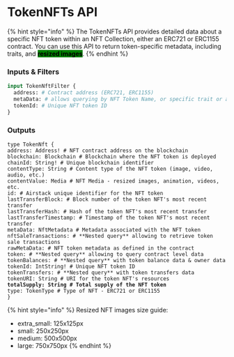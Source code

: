 # TokenNFTs API

{% hint style="info" %}
The TokenNFTs API provides detailed data about a specific NFT token within an NFT Collection, either an ERC721 or ERC1155 contract. You can use this API to return token-specific metadata, including traits, and <mark style="background-color:green;">**resized images**</mark>.
{% endhint %}

### Inputs & Filters

```graphql
input TokenNftFilter {
  address: # Contract address (ERC721, ERC1155)
  metaData: # allows querying by NFT Token Name, or specific trait or attribute.
  tokenId: # Unique NFT token ID
}
```

### Outputs

<pre class="language-graphql"><code class="lang-graphql">type TokenNft {
address: Address! # NFT contract address on the blockchain
blockchain: Blockchain # Blockchain where the NFT token is deployed
chainId: String! # Unique blockchain identifier
contentType: String # Content type of the NFT token (image, video, audio, etc.)
contentValue: Media # NFT Media - resized images, animation, videos, etc.
id: # Airstack unique identifier for the NFT token
lastTransferBlock: # Block number of the token NFT's most recent transfer
lastTransferHash: # Hash of the token NFT's most recent transfer
lastTransferTimestamp: # Timestamp of the token NFT's most recent transfer
metaData: NftMetadata # Metadata associated with the NFT token
nftSaleTransactions: # **Nested query** allowing to retrieve token sale transactions
rawMetaData: # NFT token metadata as defined in the contract
token: # **Nested query** allowing to query contract level data
tokenBalances: # **Nested query** with token balance data &#x26; owner data
tokenId: IntString! # Unique NFT token ID
tokenTransfers: # **Nested query** with token transfers data
tokenURI: String # URI for the token NFT's resources
<strong>totalSupply: String # Total supply of the NFT token
</strong>type: TokenType # Type of NFT - ERC721 or ERC1155
}
</code></pre>

{% hint style="info" %}
Resized NFT images size guide:

* extra\_small: 125x125px
* small: 250x250px
* medium: 500x500px
* large: 750x750px
{% endhint %}
